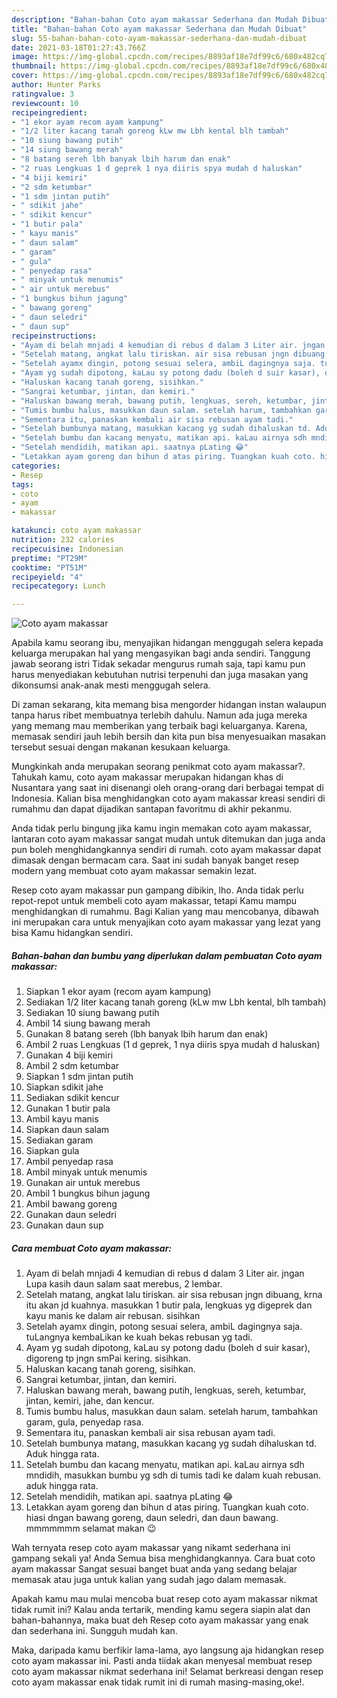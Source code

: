 ```yaml
---
description: "Bahan-bahan Coto ayam makassar Sederhana dan Mudah Dibuat"
title: "Bahan-bahan Coto ayam makassar Sederhana dan Mudah Dibuat"
slug: 55-bahan-bahan-coto-ayam-makassar-sederhana-dan-mudah-dibuat
date: 2021-03-18T01:27:43.766Z
image: https://img-global.cpcdn.com/recipes/8893af18e7df99c6/680x482cq70/coto-ayam-makassar-foto-resep-utama.jpg
thumbnail: https://img-global.cpcdn.com/recipes/8893af18e7df99c6/680x482cq70/coto-ayam-makassar-foto-resep-utama.jpg
cover: https://img-global.cpcdn.com/recipes/8893af18e7df99c6/680x482cq70/coto-ayam-makassar-foto-resep-utama.jpg
author: Hunter Parks
ratingvalue: 3
reviewcount: 10
recipeingredient:
- "1 ekor ayam recom ayam kampung"
- "1/2 liter kacang tanah goreng kLw mw Lbh kental blh tambah"
- "10 siung bawang putih"
- "14 siung bawang merah"
- "8 batang sereh lbh banyak lbih harum dan enak"
- "2 ruas Lengkuas 1 d geprek 1 nya diiris spya mudah d haluskan"
- "4 biji kemiri"
- "2 sdm ketumbar"
- "1 sdm jintan putih"
- " sdikit jahe"
- " sdikit kencur"
- "1 butir pala"
- " kayu manis"
- " daun salam"
- " garam"
- " gula"
- " penyedap rasa"
- " minyak untuk menumis"
- " air untuk merebus"
- "1 bungkus bihun jagung"
- " bawang goreng"
- " daun seledri"
- " daun sup"
recipeinstructions:
- "Ayam di belah mnjadi 4 kemudian di rebus d dalam 3 Liter air. jngan Lupa kasih daun salam saat merebus, 2 lembar."
- "Setelah matang, angkat lalu tiriskan. air sisa rebusan jngn dibuang, krna itu akan jd kuahnya. masukkan 1 butir pala, lengkuas yg digeprek dan kayu manis ke dalam air rebusan. sisihkan"
- "Setelah ayamx dingin, potong sesuai selera, ambiL dagingnya saja. tuLangnya kembaLikan ke kuah bekas rebusan yg tadi."
- "Ayam yg sudah dipotong, kaLau sy potong dadu (boleh d suir kasar), digoreng tp jngn smPai kering. sisihkan."
- "Haluskan kacang tanah goreng, sisihkan."
- "Sangrai ketumbar, jintan, dan kemiri."
- "Haluskan bawang merah, bawang putih, lengkuas, sereh, ketumbar, jintan, kemiri, jahe, dan kencur."
- "Tumis bumbu halus, masukkan daun salam. setelah harum, tambahkan garam, gula, penyedap rasa."
- "Sementara itu, panaskan kembali air sisa rebusan ayam tadi."
- "Setelah bumbunya matang, masukkan kacang yg sudah dihaluskan td. Aduk hingga rata."
- "Setelah bumbu dan kacang menyatu, matikan api. kaLau airnya sdh mndidih, masukkan bumbu yg sdh di tumis tadi ke dalam kuah rebusan. aduk hingga rata."
- "Setelah mendidih, matikan api. saatnya pLating 😂"
- "Letakkan ayam goreng dan bihun d atas piring. Tuangkan kuah coto. hiasi dngan bawang goreng, daun seledri, dan daun bawang. mmmmmmm selamat makan 😉"
categories:
- Resep
tags:
- coto
- ayam
- makassar

katakunci: coto ayam makassar 
nutrition: 232 calories
recipecuisine: Indonesian
preptime: "PT29M"
cooktime: "PT51M"
recipeyield: "4"
recipecategory: Lunch

---
```



![Coto ayam makassar](https://img-global.cpcdn.com/recipes/8893af18e7df99c6/680x482cq70/coto-ayam-makassar-foto-resep-utama.jpg)

Apabila kamu seorang ibu, menyajikan hidangan menggugah selera kepada keluarga merupakan hal yang mengasyikan bagi anda sendiri. Tanggung jawab seorang istri Tidak sekadar mengurus rumah saja, tapi kamu pun harus menyediakan kebutuhan nutrisi terpenuhi dan juga masakan yang dikonsumsi anak-anak mesti menggugah selera.

Di zaman  sekarang, kita memang bisa mengorder hidangan instan walaupun tanpa harus ribet membuatnya terlebih dahulu. Namun ada juga mereka yang memang mau memberikan yang terbaik bagi keluarganya. Karena, memasak sendiri jauh lebih bersih dan kita pun bisa menyesuaikan masakan tersebut sesuai dengan makanan kesukaan keluarga. 



Mungkinkah anda merupakan seorang penikmat coto ayam makassar?. Tahukah kamu, coto ayam makassar merupakan hidangan khas di Nusantara yang saat ini disenangi oleh orang-orang dari berbagai tempat di Indonesia. Kalian bisa menghidangkan coto ayam makassar kreasi sendiri di rumahmu dan dapat dijadikan santapan favoritmu di akhir pekanmu.

Anda tidak perlu bingung jika kamu ingin memakan coto ayam makassar, lantaran coto ayam makassar sangat mudah untuk ditemukan dan juga anda pun boleh menghidangkannya sendiri di rumah. coto ayam makassar dapat dimasak dengan bermacam cara. Saat ini sudah banyak banget resep modern yang membuat coto ayam makassar semakin lezat.

Resep coto ayam makassar pun gampang dibikin, lho. Anda tidak perlu repot-repot untuk membeli coto ayam makassar, tetapi Kamu mampu menghidangkan di rumahmu. Bagi Kalian yang mau mencobanya, dibawah ini merupakan cara untuk menyajikan coto ayam makassar yang lezat yang bisa Kamu hidangkan sendiri.

<!--inarticleads1-->

##### Bahan-bahan dan bumbu yang diperlukan dalam pembuatan Coto ayam makassar:

1. Siapkan 1 ekor ayam (recom ayam kampung)
1. Sediakan 1/2 liter kacang tanah goreng (kLw mw Lbh kental, blh tambah)
1. Sediakan 10 siung bawang putih
1. Ambil 14 siung bawang merah
1. Gunakan 8 batang sereh (lbh banyak lbih harum dan enak)
1. Ambil 2 ruas Lengkuas (1 d geprek, 1 nya diiris spya mudah d haluskan)
1. Gunakan 4 biji kemiri
1. Ambil 2 sdm ketumbar
1. Siapkan 1 sdm jintan putih
1. Siapkan  sdikit jahe
1. Sediakan  sdikit kencur
1. Gunakan 1 butir pala
1. Ambil  kayu manis
1. Siapkan  daun salam
1. Sediakan  garam
1. Siapkan  gula
1. Ambil  penyedap rasa
1. Ambil  minyak untuk menumis
1. Gunakan  air untuk merebus
1. Ambil 1 bungkus bihun jagung
1. Ambil  bawang goreng
1. Gunakan  daun seledri
1. Gunakan  daun sup




<!--inarticleads2-->

##### Cara membuat Coto ayam makassar:

1. Ayam di belah mnjadi 4 kemudian di rebus d dalam 3 Liter air. jngan Lupa kasih daun salam saat merebus, 2 lembar.
1. Setelah matang, angkat lalu tiriskan. air sisa rebusan jngn dibuang, krna itu akan jd kuahnya. masukkan 1 butir pala, lengkuas yg digeprek dan kayu manis ke dalam air rebusan. sisihkan
1. Setelah ayamx dingin, potong sesuai selera, ambiL dagingnya saja. tuLangnya kembaLikan ke kuah bekas rebusan yg tadi.
1. Ayam yg sudah dipotong, kaLau sy potong dadu (boleh d suir kasar), digoreng tp jngn smPai kering. sisihkan.
1. Haluskan kacang tanah goreng, sisihkan.
1. Sangrai ketumbar, jintan, dan kemiri.
1. Haluskan bawang merah, bawang putih, lengkuas, sereh, ketumbar, jintan, kemiri, jahe, dan kencur.
1. Tumis bumbu halus, masukkan daun salam. setelah harum, tambahkan garam, gula, penyedap rasa.
1. Sementara itu, panaskan kembali air sisa rebusan ayam tadi.
1. Setelah bumbunya matang, masukkan kacang yg sudah dihaluskan td. Aduk hingga rata.
1. Setelah bumbu dan kacang menyatu, matikan api. kaLau airnya sdh mndidih, masukkan bumbu yg sdh di tumis tadi ke dalam kuah rebusan. aduk hingga rata.
1. Setelah mendidih, matikan api. saatnya pLating 😂
1. Letakkan ayam goreng dan bihun d atas piring. Tuangkan kuah coto. hiasi dngan bawang goreng, daun seledri, dan daun bawang. mmmmmmm selamat makan 😉




Wah ternyata resep coto ayam makassar yang nikamt sederhana ini gampang sekali ya! Anda Semua bisa menghidangkannya. Cara buat coto ayam makassar Sangat sesuai banget buat anda yang sedang belajar memasak atau juga untuk kalian yang sudah jago dalam memasak.

Apakah kamu mau mulai mencoba buat resep coto ayam makassar nikmat tidak rumit ini? Kalau anda tertarik, mending kamu segera siapin alat dan bahan-bahannya, maka buat deh Resep coto ayam makassar yang enak dan sederhana ini. Sungguh mudah kan. 

Maka, daripada kamu berfikir lama-lama, ayo langsung aja hidangkan resep coto ayam makassar ini. Pasti anda tiidak akan menyesal membuat resep coto ayam makassar nikmat sederhana ini! Selamat berkreasi dengan resep coto ayam makassar enak tidak rumit ini di rumah masing-masing,oke!.

